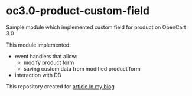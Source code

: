# oc3.0-product-custom-field
Sample module which implemented custom field for product on OpenCart 3.0

This module implemented:
* event handlers that allow:
   * modify product form
   * saving custom data from modified product form
* interaction with DB

This repository created for [article in my blog](https://byurrer.ru/dopolnitelnoe-pole-v-kartochke-tovara-opencart.htm)
